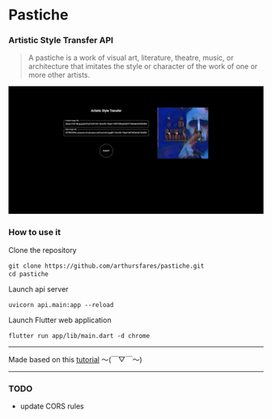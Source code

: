 # Pastiche

### Artistic Style Transfer API
> A pastiche is a work of visual art, literature, theatre, music, or architecture that imitates the style or character of the work of one or more other artists.

![screenshot](assets/screenshot.jpeg)

### How to use it
Clone the repository
```
git clone https://github.com/arthursfares/pastiche.git
cd pastiche
``` 
Launch api server
```
uvicorn api.main:app --reload
```
Launch Flutter web application
```
flutter run app/lib/main.dart -d chrome
```

---

Made based on this [tutorial](https://www.tensorflow.org/lite/examples/style_transfer/overview) 〜(￣▽￣〜)

---

### TODO
- update CORS rules